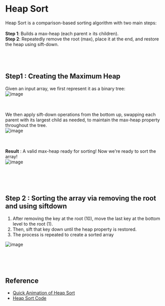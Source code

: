 # Heap Sort
Heap Sort is a comparison-based sorting algorithm with two main steps: </br></br>
**Step 1**: Builds a max-heap (each parent ≥ its children).  </br>
**Step 2**: Repeatedly remove the root (max), place it at the end, and restore the heap using sift-down.
</br></br>
</br></br>



## Step1 : Creating the Maximum Heap
Given an input array, we first represent it as a binary tree: </br>
![image](https://github.com/user-attachments/assets/87263e9b-6b1b-4231-982f-52b66652c3c8)
</br></br></br>

We then apply sift-down operations from the bottom up, swapping each parent with its largest child as needed, to maintain the max-heap property throughout the tree.</br>
![image](https://github.com/user-attachments/assets/a9720329-820f-436f-b03d-31dae990855b)
</br></br></br>


**Result** : A valid max-heap ready for sorting! Now we're ready to sort the array! </br>
![image](https://github.com/user-attachments/assets/fdc27fe1-7915-4343-9a57-6bde79b8893b)


</br></br></br>
## Step 2 : Sorting the array via removing the root and using siftdown

1. After removing the key at the root (10), move the last
key at the bottom level to the root (1). </br>
2. Then, sift that key down until the heap property is
restored. </br>
3. The process is repeated to create a sorted array </br> 

![image](https://github.com/user-attachments/assets/a89ba017-be8b-4ff5-8405-c735944d035f)



</br></br></br>

## Reference 
- [Quick Animation of Heap Sort](https://www.youtube.com/watch?v=2DmK_H7IdTo&list=TLPQMDEwNjIwMjRo_xbm40HvMA&index=2)
- [Heap Sort Code](https://github.com/juho-creator/CS-Courses/blob/main/Notes/Algorithm_Code/HeapSort.cpp)
  

